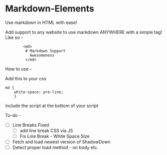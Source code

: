 # Markdown-Elements
Use markdown in HTML with ease!


Add support to any website to use markdown ANYWHERE with a simple tag! Like so -

            <md>
             # Markdown Support
               Awesomeness
             </md>



How to use - 

Add this to your css

    md {
        white-space: pre-line;
        }
include the script at the bottom of your script


To-do - 

- [ ] Line Breaks Fixed 
   - [ ] add line break CSS via JS
   - [ ] Fix Line Break - White Space Size
- [ ] Fetch and load newest version of ShadowDown 
- [ ] Detect proper load method - on body etc. 

